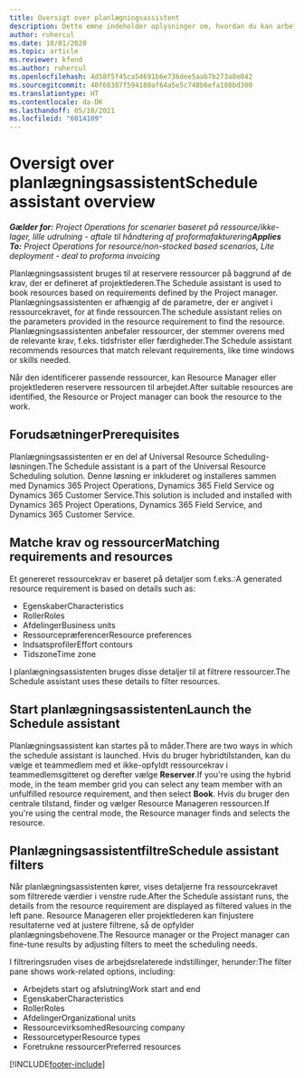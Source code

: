 ```yaml
---
title: Oversigt over planlægningsassistent
description: Dette emne indeholder oplysninger om, hvordan du kan arbejde med planlægningsassistenten for at reservere ressourcer.
author: ruhercul
ms.date: 10/01/2020
ms.topic: article
ms.reviewer: kfend
ms.author: ruhercul
ms.openlocfilehash: 4d58f5f45ca54691b6e736dee5aab7b273a8e042
ms.sourcegitcommit: 40f68387f594180af64a5e5c748b6efa188bd300
ms.translationtype: HT
ms.contentlocale: da-DK
ms.lasthandoff: 05/10/2021
ms.locfileid: "6014109"
---
```

# <a name="schedule-assistant-overview"></a><span data-ttu-id="7c44e-103">Oversigt over planlægningsassistent</span><span class="sxs-lookup"><span data-stu-id="7c44e-103">Schedule assistant overview</span></span>

<span data-ttu-id="7c44e-104">_**Gælder for:** Project Operations for scenarier baseret på ressource/ikke-lager, lille udrulning - aftale til håndtering af proformafakturering_</span><span class="sxs-lookup"><span data-stu-id="7c44e-104">_**Applies To:** Project Operations for resource/non-stocked based scenarios, Lite deployment - deal to proforma invoicing_</span></span>

<span data-ttu-id="7c44e-105">Planlægningsassistent bruges til at reservere ressourcer på baggrund af de krav, der er defineret af projektlederen.</span><span class="sxs-lookup"><span data-stu-id="7c44e-105">The Schedule assistant is used to book resources based on requirements defined by the Project manager.</span></span> <span data-ttu-id="7c44e-106">Planlægningsassistenten er afhængig af de parametre, der er angivet i ressourcekravet, for at finde ressourcen.</span><span class="sxs-lookup"><span data-stu-id="7c44e-106">The schedule assistant relies on the parameters provided in the resource requirement to find the resource.</span></span> <span data-ttu-id="7c44e-107">Planlægningsassistenten anbefaler ressourcer, der stemmer overens med de relevante krav, f.eks. tidsfrister eller færdigheder.</span><span class="sxs-lookup"><span data-stu-id="7c44e-107">The Schedule assistant recommends resources that match relevant requirements, like time windows or skills needed.</span></span>

<span data-ttu-id="7c44e-108">Når den identificerer passende ressourcer, kan Resource Manager eller projektlederen reservere ressourcen til arbejdet.</span><span class="sxs-lookup"><span data-stu-id="7c44e-108">After suitable resources are identified, the Resource or Project manager can book the resource to the work.</span></span>

## <a name="prerequisites"></a><span data-ttu-id="7c44e-109">Forudsætninger</span><span class="sxs-lookup"><span data-stu-id="7c44e-109">Prerequisites</span></span>

<span data-ttu-id="7c44e-110">Planlægningsassistenten er en del af Universal Resource Scheduling-løsningen.</span><span class="sxs-lookup"><span data-stu-id="7c44e-110">The Schedule assistant is a part of the Universal Resource Scheduling solution.</span></span> <span data-ttu-id="7c44e-111">Denne løsning er inkluderet og installeres sammen med Dynamics 365 Project Operations, Dynamics 365 Field Service og Dynamics 365 Customer Service.</span><span class="sxs-lookup"><span data-stu-id="7c44e-111">This solution is included and installed with Dynamics 365 Project Operations, Dynamics 365 Field Service, and Dynamics 365 Customer Service.</span></span>

## <a name="matching-requirements-and-resources"></a><span data-ttu-id="7c44e-112">Matche krav og ressourcer</span><span class="sxs-lookup"><span data-stu-id="7c44e-112">Matching requirements and resources</span></span>

<span data-ttu-id="7c44e-113">Et genereret ressourcekrav er baseret på detaljer som f.eks.:</span><span class="sxs-lookup"><span data-stu-id="7c44e-113">A generated resource requirement is based on details such as:</span></span>

-   <span data-ttu-id="7c44e-114">Egenskaber</span><span class="sxs-lookup"><span data-stu-id="7c44e-114">Characteristics</span></span>
-   <span data-ttu-id="7c44e-115">Roller</span><span class="sxs-lookup"><span data-stu-id="7c44e-115">Roles</span></span>
-   <span data-ttu-id="7c44e-116">Afdelinger</span><span class="sxs-lookup"><span data-stu-id="7c44e-116">Business units</span></span>
-   <span data-ttu-id="7c44e-117">Ressourcepræferencer</span><span class="sxs-lookup"><span data-stu-id="7c44e-117">Resource preferences</span></span>
-   <span data-ttu-id="7c44e-118">Indsatsprofiler</span><span class="sxs-lookup"><span data-stu-id="7c44e-118">Effort contours</span></span>
-   <span data-ttu-id="7c44e-119">Tidszone</span><span class="sxs-lookup"><span data-stu-id="7c44e-119">Time zone</span></span>

<span data-ttu-id="7c44e-120">I planlægningsassistenten bruges disse detaljer til at filtrere ressourcer.</span><span class="sxs-lookup"><span data-stu-id="7c44e-120">The Schedule assistant uses these details to filter resources.</span></span>

## <a name="launch-the-schedule-assistant"></a><span data-ttu-id="7c44e-121">Start planlægningsassistenten</span><span class="sxs-lookup"><span data-stu-id="7c44e-121">Launch the Schedule assistant</span></span>

<span data-ttu-id="7c44e-122">Planlægningsassistent kan startes på to måder.</span><span class="sxs-lookup"><span data-stu-id="7c44e-122">There are two ways in which the schedule assistant is launched.</span></span> <span data-ttu-id="7c44e-123">Hvis du bruger hybridtilstanden, kan du vælge et teammedlem med et ikke-opfyldt ressourcekrav i teammedlemsgitteret og derefter vælge **Reserver**.</span><span class="sxs-lookup"><span data-stu-id="7c44e-123">If you're using the hybrid mode, in the team member grid you can select any team member with an unfulfilled resource requirement, and then select **Book**.</span></span> <span data-ttu-id="7c44e-124">Hvis du bruger den centrale tilstand, finder og vælger Resource Manageren ressourcen.</span><span class="sxs-lookup"><span data-stu-id="7c44e-124">If you're using the central mode, the Resource manager finds and selects the resource.</span></span>

## <a name="schedule-assistant-filters"></a><span data-ttu-id="7c44e-125">Planlægningsassistentfiltre</span><span class="sxs-lookup"><span data-stu-id="7c44e-125">Schedule assistant filters</span></span>

<span data-ttu-id="7c44e-126">Når planlægningsassistenten kører, vises detaljerne fra ressourcekravet som filtrerede værdier i venstre rude.</span><span class="sxs-lookup"><span data-stu-id="7c44e-126">After the Schedule assistant runs, the details from the resource requirement are displayed as filtered values in the left pane.</span></span> <span data-ttu-id="7c44e-127">Resource Manageren eller projektlederen kan finjustere resultaterne ved at justere filtrene, så de opfylder planlægningsbehovene.</span><span class="sxs-lookup"><span data-stu-id="7c44e-127">The Resource manager or the Project manager can fine-tune results by adjusting filters to meet the scheduling needs.</span></span>

<span data-ttu-id="7c44e-128">I filtreringsruden vises de arbejdsrelaterede indstillinger, herunder:</span><span class="sxs-lookup"><span data-stu-id="7c44e-128">The filter pane shows work-related options, including:</span></span>

-   <span data-ttu-id="7c44e-129">Arbejdets start og afslutning</span><span class="sxs-lookup"><span data-stu-id="7c44e-129">Work start and end</span></span>
-   <span data-ttu-id="7c44e-130">Egenskaber</span><span class="sxs-lookup"><span data-stu-id="7c44e-130">Characteristics</span></span>
-   <span data-ttu-id="7c44e-131">Roller</span><span class="sxs-lookup"><span data-stu-id="7c44e-131">Roles</span></span>
-   <span data-ttu-id="7c44e-132">Afdelinger</span><span class="sxs-lookup"><span data-stu-id="7c44e-132">Organizational units</span></span>
-   <span data-ttu-id="7c44e-133">Ressourcevirksomhed</span><span class="sxs-lookup"><span data-stu-id="7c44e-133">Resourcing company</span></span>
-   <span data-ttu-id="7c44e-134">Ressourcetyper</span><span class="sxs-lookup"><span data-stu-id="7c44e-134">Resource types</span></span>
-   <span data-ttu-id="7c44e-135">Foretrukne ressourcer</span><span class="sxs-lookup"><span data-stu-id="7c44e-135">Preferred resources</span></span>


[!INCLUDE[footer-include](../includes/footer-banner.md)]